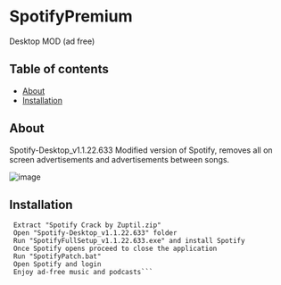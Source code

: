 # SpotifyPremium
 Desktop MOD (ad free)



## Table of contents
* [About](#about)
* [Installation](#installation)


## About
Spotify-Desktop_v1.1.22.633
Modified version of Spotify, removes all on screen advertisements and advertisements between songs.

![image](https://cdn.discordapp.com/attachments/637326316487704630/879596588467617792/unknown.png)

## Installation
```Uninstall any version of Spotify already installed on your Desktop
 Extract "Spotify Crack by Zuptil.zip"
 Open "Spotify-Desktop_v1.1.22.633" folder
 Run "SpotifyFullSetup_v1.1.22.633.exe" and install Spotify
 Once Spotify opens proceed to close the application
 Run "SpotifyPatch.bat" 
 Open Spotify and login
 Enjoy ad-free music and podcasts```

